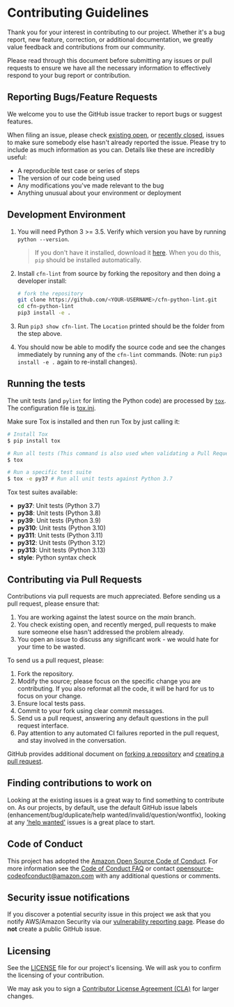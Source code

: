 # Contributing Guidelines

Thank you for your interest in contributing to our project. Whether it's a bug report, new feature, correction, or additional
documentation, we greatly value feedback and contributions from our community.

Please read through this document before submitting any issues or pull requests to ensure we have all the necessary
information to effectively respond to your bug report or contribution.


## Reporting Bugs/Feature Requests

We welcome you to use the GitHub issue tracker to report bugs or suggest features.

When filing an issue, please check [existing open](https://github.com/aws-cloudformation/cfn-python-lint/issues), or [recently closed](https://github.com/aws-cloudformation/cfn-python-lint/issues?utf8=%E2%9C%93&q=is%3Aissue%20is%3Aclosed%20), issues to make sure somebody else hasn't already
reported the issue. Please try to include as much information as you can. Details like these are incredibly useful:

* A reproducible test case or series of steps
* The version of our code being used
* Any modifications you've made relevant to the bug
* Anything unusual about your environment or deployment

## Development Environment

1. You will need Python 3 >= 3.5. Verify which version you have by running `python --version`.

    > If you don't have it installed, download it [here](https://www.python.org/downloads/). When you do this, `pip` should be installed automatically.

1. Install `cfn-lint` from source by forking the repository and then doing a developer install:

    ```bash
    # fork the repository
    git clone https://github.com/<YOUR-USERNAME>/cfn-python-lint.git
    cd cfn-python-lint
    pip3 install -e .
    ```

1. Run `pip3 show cfn-lint`. The `Location` printed should be the folder from the step above.
1. You should now be able to modify the source code and see the changes immediately by running any of the `cfn-lint` commands. (Note: run `pip3 install -e .` again to re-install changes).

## Running the tests

The unit tests (and `pylint` for linting the Python code) are processed by [`tox`](https://tox.readthedocs.io/en/latest/). The configuration file is [tox.ini](/tox.ini).

Make sure Tox is installed and then run Tox by just calling it:

```bash
# Install Tox
$ pip install tox

# Run all tests (This command is also used when validating a Pull Request)
$ tox

# Run a specific test suite
$ tox -e py37 # Run all unit tests against Python 3.7
```
Tox test suites available:
* **py37**: Unit tests (Python 3.7)
* **py38**: Unit tests (Python 3.8)
* **py39**: Unit tests (Python 3.9)
* **py310**: Unit tests (Python 3.10)
* **py311**: Unit tests (Python 3.11)
* **py312**: Unit tests (Python 3.12)
* **py313**: Unit tests (Python 3.13)
* **style**: Python syntax check

## Contributing via Pull Requests
Contributions via pull requests are much appreciated. Before sending us a pull request, please ensure that:

1. You are working against the latest source on the *main* branch.
2. You check existing open, and recently merged, pull requests to make sure someone else hasn't addressed the problem already.
3. You open an issue to discuss any significant work - we would hate for your time to be wasted.

To send us a pull request, please:

1. Fork the repository.
2. Modify the source; please focus on the specific change you are contributing. If you also reformat all the code, it will be hard for us to focus on your change.
3. Ensure local tests pass.
4. Commit to your fork using clear commit messages.
5. Send us a pull request, answering any default questions in the pull request interface.
6. Pay attention to any automated CI failures reported in the pull request, and stay involved in the conversation.

GitHub provides additional document on [forking a repository](https://help.github.com/articles/fork-a-repo/) and
[creating a pull request](https://help.github.com/articles/creating-a-pull-request/).


## Finding contributions to work on
Looking at the existing issues is a great way to find something to contribute on. As our projects, by default, use the default GitHub issue labels (enhancement/bug/duplicate/help wanted/invalid/question/wontfix), looking at any ['help wanted'](https://github.com/aws-cloudformation/cfn-python-lint/labels/help%20wanted) issues is a great place to start.


## Code of Conduct
This project has adopted the [Amazon Open Source Code of Conduct](https://aws.github.io/code-of-conduct).
For more information see the [Code of Conduct FAQ](https://aws.github.io/code-of-conduct-faq) or contact
opensource-codeofconduct@amazon.com with any additional questions or comments.


## Security issue notifications
If you discover a potential security issue in this project we ask that you notify AWS/Amazon Security via our [vulnerability reporting page](http://aws.amazon.com/security/vulnerability-reporting/). Please do **not** create a public GitHub issue.


## Licensing

See the [LICENSE](https://github.com/aws-cloudformation/cfn-python-lint/blob/main/LICENSE) file for our project's licensing. We will ask you to confirm the licensing of your contribution.

We may ask you to sign a [Contributor License Agreement (CLA)](http://en.wikipedia.org/wiki/Contributor_License_Agreement) for larger changes.
